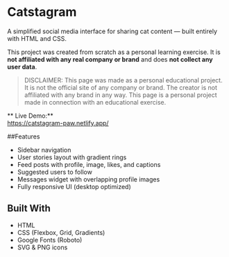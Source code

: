 # Catstagram

A simplified social media interface for sharing cat content — built entirely with HTML and CSS.

This project was created from scratch as a personal learning exercise. It is **not affiliated with any real company or brand** and does **not collect any user data**.

> DISCLAIMER: This page was made as a personal educational project. It is not the official site of any company or brand. The creator is not affiliated with any brand in any way. This page is a personal project made in connection with an educational exercise.


** Live Demo:**  
https://catstagram-paw.netlify.app/


##Features

- Sidebar navigation
- User stories layout with gradient rings
- Feed posts with profile, image, likes, and captions
- Suggested users to follow
- Messages widget with overlapping profile images
- Fully responsive UI (desktop optimized)

## Built With

- HTML
- CSS (Flexbox, Grid, Gradients)
- Google Fonts (Roboto)
- SVG & PNG icons
